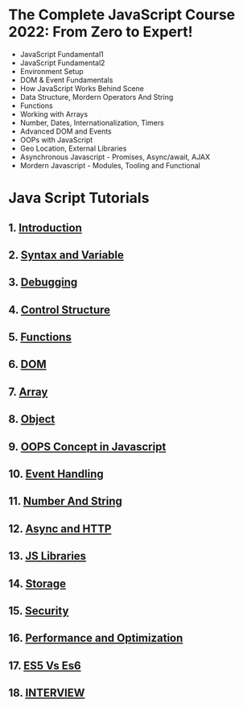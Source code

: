 # The Complete JavaScript Course 2022: From Zero to Expert!

- JavaScript Fundamental1
- JavaScript Fundamental2
- Environment Setup
- DOM & Event Fundamentals
- How JavaScript Works Behind Scene
- Data Structure, Mordern Operators And String
- Functions
- Working with Arrays
- Number, Dates, Internationalization, Timers
- Advanced DOM and Events
- OOPs with JavaScript
- Geo Location, External Libraries
- Asynchronous Javascript - Promises, Async/await, AJAX
- Mordern Javascript - Modules, Tooling and Functional

# Java Script Tutorials

## 1. [Introduction](https://github.com/spdobest/JavaScriptUdemy/blob/master/ReadMe/1.introduction.md)

## 2. [Syntax and Variable](https://github.com/spdobest/JavaScriptUdemy/blob/master/ReadMe/2.SyntaxAndVariable.md)

## 3. [Debugging](https://github.com/spdobest/JavaScriptUdemy/blob/master/ReadMe/3.debugging.md)

## 4. [Control Structure](https://github.com/spdobest/JavaScriptUdemy/blob/master/ReadMe/4.controlStructure.md)

## 5. [Functions](https://github.com/spdobest/JavaScriptUdemy/blob/master/ReadMe/5.function.md)

## 6. [DOM](https://github.com/spdobest/JavaScriptUdemy/blob/master/ReadMe/6.DOM.md)

## 7. [Array](https://github.com/spdobest/JavaScriptUdemy/blob/master/ReadMe/7.Array.md)

## 8. [Object](https://github.com/spdobest/JavaScriptUdemy/blob/master/ReadMe/8.Objects.md)

## 9. [OOPS Concept in Javascript](https://github.com/spdobest/JavaScriptUdemy/blob/master/ReadMe/9.Oops.md)

## 10. [Event Handling](https://github.com/spdobest/JavaScriptUdemy/blob/master/ReadMe/10.eventHandling.md)

## 11. [Number And String](https://github.com/spdobest/JavaScriptUdemy/blob/master/ReadMe/11.NumberAndString.md)

## 12. [Async and HTTP](https://github.com/spdobest/JavaScriptUdemy/blob/master/ReadMe/12.AsyncAndHttpInJS.md)

## 13. [JS Libraries](https://github.com/spdobest/JavaScriptUdemy/blob/master/ReadMe/13.JsLibraries.md)

## 14. [Storage](https://github.com/spdobest/JavaScriptUdemy/blob/master/ReadMe/14.storage.md)

## 15. [Security](https://github.com/spdobest/JavaScriptUdemy/blob/master/ReadMe/15.Security.md)

## 16. [Performance and Optimization](https://github.com/spdobest/JavaScriptUdemy/blob/master/ReadMe/16.PerformanceAndOptimization.md)

## 17. [ES5 Vs Es6](https://github.com/spdobest/JavaScriptUdemy/blob/master/ReadMe/es5Vses6.md)

## 18. [INTERVIEW](https://github.com/spdobest/JavaScriptUdemy/blob/master/ReadMe/interview.md)
